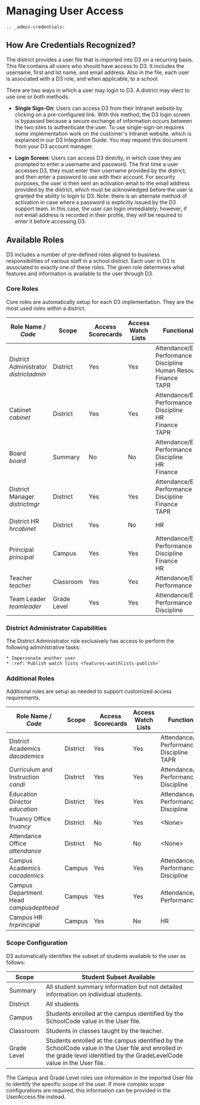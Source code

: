 # Managing User Access

```eval_rst
.. _admin-credentials:
```

## How Are Credentials Recognized?

The district provides a user file that is imported into D3 on a recurring basis. This file contains all users who should have access to D3. It includes the username, first and lst name, and email address. Also in the file, each user is associated with a D3 role, and when applicable, to a school.

There are two ways in which a user may login to D3. A district may elect to use one or both methods.

* **Single Sign-On**: Users can access D3 from their Intranet website by clicking on a pre-configured link. With this method, the D3 login screen is bypassed because a secure exchange of information occurs between the two sites to authenticate the user. To use single-sign-on requires some implementation work on the customer's Intranet website, which is explained in our D3 Integration Guide. You may request this document from your D3 account manager.


* **Login Screen**: Users can access D3 directly, in which case they are prompted to enter a username and password. The first time a user accesses D3, they must enter their username provided by the district, and then enter a password to use with their account. For security purposes, the user is then sent an activation email to the email address provided by the district, which must be acknowledged before the user is granted the ability to login to D3. Note: there is an alternate method of activation in case where a password is explicitly issued by the D3 support team. In this case, the user can login immediately; however, if not email address is recorded in their profile, they will be required to enter it before accessing D3.

## Available Roles

D3 includes a number of pre-defined roles aligned to business responsibilities of various staff in a school district. Each user in D3 is associated to exactly one of these roles. The given role determines what features and information is available to the user through D3.

### Core Roles

Core roles are automatically setup for each D3 implementation. They are the most used roles within a district.

<div class="wy-table-responsive">
<table class="docutils">
    <thead>
        <tr>
            <th>Role Name / <i>Code</i></th>
            <th>Scope</th>
            <th>Access<br>Scorecards</th>
            <th>Access<br>Watch Lists</th>
            <th>Functional Areas</th>
        </tr>
    </thead>
    <tbody>
        <tr>
            <td>District Administrator<br><i>districtadmin</i></td>
            <td>District</td>
            <td>Yes</td>
            <td>Yes</td>
            <td>
                Attendance/Enrollment<br>
                Performance<br>
                Discipline<br>
                Human Resources<br>
                Finance<br>
                TAPR<br>
            </td>
        </tr>
        <tr>
            <td>Cabinet<br><i>cabinet</i></td>
            <td>District</td>
            <td>Yes</td>
            <td>Yes</td>
            <td>
                Attendance/Enrollment<br>
                Performance<br>
                Discipline<br>
                HR<br>
                Finance<br>
                TAPR<br>
            </td>
        </tr>
        <tr>
            <td>Board<br><i>board</i></td>
            <td>Summary</td>
            <td>No</td>
            <td>No</td>
            <td>
                Attendance/Enrollment<br>
                Performance<br>
                Discipline<br>
                HR<br>
                Finance<br>
            </td>
        </tr>
        <tr>
            <td>District Manager<br><i>districtmgr</i></td>
            <td>District</td>
            <td>Yes</td>
            <td>Yes</td>
            <td>
                Attendance/Enrollment<br>
                Performance<br>
                Discipline<br>
                Finance<br>
                TAPR<br>
            </td>
        </tr>
        <tr>
            <td>District HR<br><i>hrcabinet</i></td>
            <td>District</td>
            <td>Yes</td>
            <td>No</td>
            <td>
                HR<br>
            </td>
        </tr>
        <tr>
            <td>Principal<br><i>principal</i></td>
            <td>Campus</td>
            <td>Yes</td>
            <td>Yes</td>
            <td>
                Attendance/Enrollment<br>
                Performance<br>
                Discipline<br>
                Finance<br>
                HR<br>
            </td>
        </tr>
        <tr>
            <td>Teacher<br><i>teacher</i></td>
            <td>Classroom</td>
            <td>Yes</td>
            <td>Yes</td>
            <td>
                Attendance/Enrollment<br>
                Performance<br>
            </td>
        </tr>
        <tr>
            <td>Team Leader<br><i>teamleader</i></td>
            <td>Grade Level</td>
            <td>Yes</td>
            <td>Yes</td>
            <td>
                Attendance/Enrollment<br>
                Performance<br>
                Discipline<br>
            </td>
        </tr>
        <!--
        <tr>
            <td>Campus Director<br><i>(coming soon)</i></td>
            <td>Campus + Grade Level(s)</td>
            <td>Yes</td>
            <td>Yes</td>
            <td>
                Attendance/Enrollment<br>
                Performance<br>
                Discipline<br>
                HR<br>
            </td>
        </tr>
        <tr>
            <td>Team Leader<br><i>(coming soon)</i></td>
            <td>Campus + Grade Level</td>
            <td>Yes</td>
            <td>Yes</td>
            <td>
                Attendance/Enrollment<br>
                Performance<br>
                Discipline<br>
            </td>
        </tr>
        -->
    </tbody>
</table>
</div>

### District Administrator Capabilities

The District Administrator role exclusively has access to perform the following administrative tasks:

```eval_rst
* Impersonate another user
* :ref:`Publish watch lists <features-watchlists-publish>`
```

### Additional Roles

Additional roles are setup as needed to support customized access requirements. 

<div class="wy-table-responsive">
<table class="docutils">
    <thead>
        <tr>
            <th>Role Name / <i>Code</i></th>
            <th>Scope</th>
            <th>Access<br>Scorecards</th>
            <th>Access<br>Watch Lists</th>
            <th>Functional Areas</th>
        </tr>
    </thead>
    <tbody>
        <tr>
            <td>District Academics<br><i>dacademics</i></td>
            <td>District</td>
            <td>Yes</td>
            <td>Yes</td>
            <td>
                Attendance/Enrollment<br>
                Performance<br>
                Discipline<br>
                TAPR<br>
            </td>
        </tr>
        <tr>
            <td>Curriculum and Instruction<br><i>candi</i></td>
            <td>District</td>
            <td>Yes</td>
            <td>Yes</td>
            <td>
                Attendance/Enrollment<br>
                Performance<br>
                Discipline<br>
            </td>
        </tr>
        <tr>
            <td>Education Director<br><i>education</i></td>
            <td>District</td>
            <td>Yes</td>
            <td>Yes</td>
            <td>
                Attendance/Enrollment<br>
                Performance<br>
                Discipline<br>
            </td>
        </tr>
        <tr>
            <td>Truancy Office<br><i>truancy</i></td>
            <td>District</td>
            <td>No</td>
            <td>Yes</td>
            <td>&lt;None&gt;</td>
        </tr>
        <tr>
            <td>Attendance Office<br><i>attendance</i></td>
            <td>District</td>
            <td>No</td>
            <td>No</td>
            <td>&lt;None&gt;</td>
        </tr>
        <tr>
            <td>Campus Academics<br><i>cacademics</i></td>
            <td>Campus</td>
            <td>Yes</td>
            <td>Yes</td>
            <td>
                Attendance/Enrollment<br>
                Performance<br>
                Discipline<br>
            </td>
        </tr>
        <tr>
            <td>Campus Department Head<br><i>campusdepthead</i></td>
            <td>Campus</td>
            <td>Yes</td>
            <td>Yes</td>
            <td>
                Attendance/Enrollment<br>
                Performance<br>
            </td>
        </tr>
        <tr>
            <td>Campus HR<br><i>hrprincipal</i></td>
            <td>Campus</td>
            <td>Yes</td>
            <td>No</td>
            <td>
                HR<br>
            </td>
        </tr>
    </tbody>
</table>
</div>

### Scope Configuration

D3 automatically identifies the subset of students available to the user as follows:

<div class="wy-table-responsive">
<table class="docutils">
    <thead>
        <tr>
            <th>Scope</th>
            <th>Student Subset Available</th>
        <tr>
    </thead>
    <tbody>
        <tr>
            <td>Summary</td>
            <td>All student summary information but not detailed information on individual students.</td>
        </tr>
       <tr>
            <td>District</td>
            <td>All students</td>
        </tr>
        <tr>
            <td>Campus</td>
            <td>Students enrolled at the campus identified by the SchoolCode value in the User file.</td>
        </tr>
        <tr>
            <td>Classroom</td>
            <td>Students in classes taught by the teacher.</td>
        </tr>
        <tr>
            <td>Grade Level</td>
            <td>Students enrolled at the campus identified by the SchoolCode value in the User file and enrolled in the grade level identified by the GradeLevelCode value in the User file.</td>
        </tr>
    </tbody>
</table>

The Campus and Grade Level roles use information in the imported User file to identify the specific scope of the user. If more complex scope configurations are required, this information can be provided in the UserAccess file instead.